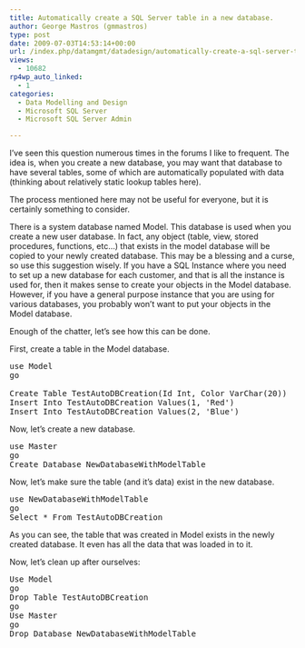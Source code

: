 ```yaml
---
title: Automatically create a SQL Server table in a new database.
author: George Mastros (gmmastros)
type: post
date: 2009-07-03T14:53:14+00:00
url: /index.php/datamgmt/datadesign/automatically-create-a-sql-server-table/
views:
  - 10682
rp4wp_auto_linked:
  - 1
categories:
  - Data Modelling and Design
  - Microsoft SQL Server
  - Microsoft SQL Server Admin

---
```

I&#8217;ve seen this question numerous times in the forums I like to frequent. The idea is, when you create a new database, you may want that database to have several tables, some of which are automatically populated with data (thinking about relatively static lookup tables here).

The process mentioned here may not be useful for everyone, but it is certainly something to consider.

There is a system database named Model. This database is used when you create a new user database. In fact, any object (table, view, stored procedures, functions, etc…) that exists in the model database will be copied to your newly created database. This may be a blessing and a curse, so use this suggestion wisely. If you have a SQL Instance where you need to set up a new database for each customer, and that is all the instance is used for, then it makes sense to create your objects in the Model database. However, if you have a general purpose instance that you are using for various databases, you probably won’t want to put your objects in the Model database. 

Enough of the chatter, let&#8217;s see how this can be done.

First, create a table in the Model database.

<pre>use Model
go

Create Table TestAutoDBCreation(Id Int, Color VarChar(20))
Insert Into TestAutoDBCreation Values(1, 'Red')
Insert Into TestAutoDBCreation Values(2, 'Blue')</pre>

Now, let’s create a new database.

<pre>use Master
go
Create Database NewDatabaseWithModelTable</pre>

Now, let&#8217;s make sure the table (and it&#8217;s data) exist in the new database.

<pre>use NewDatabaseWithModelTable
go
Select * From TestAutoDBCreation</pre>

As you can see, the table that was created in Model exists in the newly created database. It even has all the data that was loaded in to it. 

Now, let’s clean up after ourselves:

<pre>Use Model
go
Drop Table TestAutoDBCreation
go
Use Master
go
Drop Database NewDatabaseWithModelTable</pre>